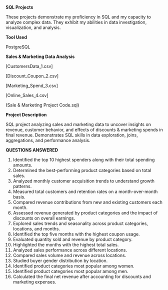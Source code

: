 **SQL Projects**

These projects demonstrate my proficiency in SQL and my capacity to analyze complex data. They exhibit my abilities in data investigation, visualization, and analysis.

**Tool Used**

PostgreSQL

**Sales & Marketing Data Analysis**

[CustomersData_1.csv]

[Discount_Coupon_2.csv]

[Marketing_Spend_3.csv]

[Online_Sales_4.csv]

(Sale & Marketing Project Code.sql)

**Project Description**

SQL project analyzing sales and marketing data to uncover insights on revenue, customer behavior, and effects of discounts & marketing spends in final revenue. Demonstrates SQL skills in data exploration, joins, aggregations, and performance analysis.

**QUESTIONS ANSWERED**

1.	Identified the top 10 highest spenders along with their total spending amounts.
2.	Determined the best-performing product categories based on total sales.
3.	Analyzed monthly customer acquisition trends to understand growth patterns.
4.	Measured total customers and retention rates on a month-over-month basis.
5.	Compared revenue contributions from new and existing customers each month.
6.	Assessed revenue generated by product categories and the impact of discounts on overall earnings.
7.	Explored sales trends and seasonality across product categories, locations, and months.
8.	Identified the top five months with the highest coupon usage.
9.	Evaluated quantity sold and revenue by product category.
10.	Highlighted the months with the highest total sales.
11.	Analyzed sales performance across different locations.
12.	Compared sales volume and revenue across locations.
13.	Studied buyer gender distribution by location.
14.	Identified product categories most popular among women.
15.	Identified product categories most popular among men.
16.	Calculated the final net revenue after accounting for discounts and marketing expenses.


